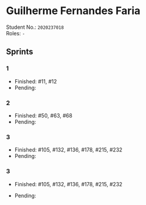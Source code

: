 # Guilherme Fernandes Faria

Student No.: `2020237018`  
Roles: `-`

## Sprints

### 1

* Finished: #11, #12
* Pending:

### 2

* Finished: #50, #63, #68
* Pending: 

### 3

* Finished: #105, #132, #136, #178, #215, #232
* Pending: 

### 3
* Finished: #105, #132, #136, #178, #215, #232

* Pending: 
